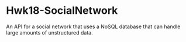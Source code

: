 # Hwk18-SocialNetwork
An API for a social network that uses a NoSQL database that can handle large amounts of unstructured data.
